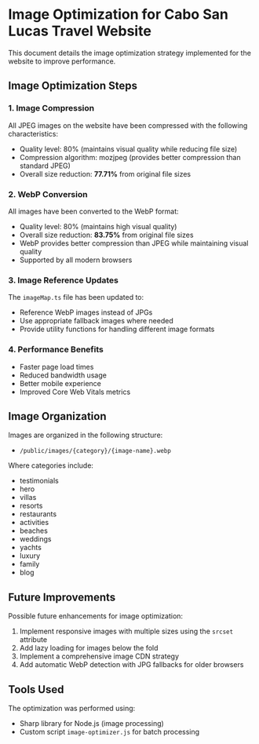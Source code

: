 # Image Optimization for Cabo San Lucas Travel Website

This document details the image optimization strategy implemented for the website to improve performance.

## Image Optimization Steps

### 1. Image Compression

All JPEG images on the website have been compressed with the following characteristics:
- Quality level: 80% (maintains visual quality while reducing file size)
- Compression algorithm: mozjpeg (provides better compression than standard JPEG)
- Overall size reduction: **77.71%** from original file sizes

### 2. WebP Conversion

All images have been converted to the WebP format:
- Quality level: 80% (maintains high visual quality)
- Overall size reduction: **83.75%** from original file sizes
- WebP provides better compression than JPEG while maintaining visual quality
- Supported by all modern browsers

### 3. Image Reference Updates

The `imageMap.ts` file has been updated to:
- Reference WebP images instead of JPGs
- Use appropriate fallback images where needed
- Provide utility functions for handling different image formats

### 4. Performance Benefits

- Faster page load times
- Reduced bandwidth usage
- Better mobile experience
- Improved Core Web Vitals metrics

## Image Organization

Images are organized in the following structure:
- `/public/images/{category}/{image-name}.webp`

Where categories include:
- testimonials
- hero
- villas
- resorts
- restaurants
- activities
- beaches
- weddings
- yachts
- luxury
- family
- blog

## Future Improvements

Possible future enhancements for image optimization:
1. Implement responsive images with multiple sizes using the `srcset` attribute
2. Add lazy loading for images below the fold
3. Implement a comprehensive image CDN strategy
4. Add automatic WebP detection with JPG fallbacks for older browsers

## Tools Used

The optimization was performed using:
- Sharp library for Node.js (image processing)
- Custom script `image-optimizer.js` for batch processing
